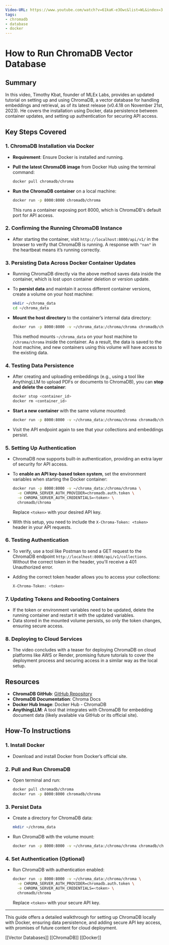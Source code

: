 ```yaml
---
Video-URL: https://www.youtube.com/watch?v=61kaK-e3Owc&list=WL&index=3
tags:
- chromadb
- database
- docker
---
```


# How to Run ChromaDB Vector Database

## Summary

In this video, Timothy Kbat, founder of MLEx Labs, provides an updated tutorial on setting up and using ChromaDB, a vector database for handling embeddings and retrieval, as of its latest release (v0.4.18 on November 21st, 2023). He covers the installation using Docker, data persistence between container updates, and setting up authentication for securing API access.

## Key Steps Covered

### 1. ChromaDB Installation via Docker

- **Requirement**: Ensure Docker is installed and running.
- **Pull the latest ChromaDB image** from Docker Hub using the terminal command:

    ```bash
    docker pull chromadb/chroma
    ```

- **Run the ChromaDB container** on a local machine:

    ```bash
    docker run -p 8000:8000 chromadb/chroma
    ```

    This runs a container exposing port 8000, which is ChromaDB's default port for API access.

### 2. Confirming the Running ChromaDB Instance

- After starting the container, visit `http://localhost:8000/api/v1/` in the browser to verify that ChromaDB is running. A response with `"nan"` in the heartbeat means it’s running correctly.

### 3. Persisting Data Across Docker Container Updates

- Running ChromaDB directly via the above method saves data inside the container, which is lost upon container deletion or version update.
- To **persist data** and maintain it across different container versions, create a volume on your host machine:

    ```bash
    mkdir ~/chroma_data
    cd ~/chroma_data
    ```

- **Mount the host directory** to the container’s internal data directory:

    ```bash
    docker run -p 8000:8000 -v ~/chroma_data:/chroma/chroma chromadb/chroma
    ```

    This method mounts `~/chroma_data` on your host machine to `/chroma/chroma` inside the container. As a result, the data is saved to the host machine, and new containers using this volume will have access to the existing data.

### 4. Testing Data Persistence

- After creating and uploading embeddings (e.g., using a tool like AnythingLLM to upload PDFs or documents to ChromaDB), you can **stop and delete the container**:

    ```bash
    docker stop <container_id>
    docker rm <container_id>
    ```

- **Start a new container** with the same volume mounted:

    ```bash
    docker run -p 8000:8000 -v ~/chroma_data:/chroma/chroma chromadb/chroma
    ```

- Visit the API endpoint again to see that your collections and embeddings persist.

### 5. Setting Up Authentication

- ChromaDB now supports built-in authentication, providing an extra layer of security for API access.
- To **enable an API key-based token system**, set the environment variables when starting the Docker container:

    ```bash
    docker run -p 8000:8000 -v ~/chroma_data:/chroma/chroma \
      -e CHROMA_SERVER_AUTH_PROVIDER=chromadb.auth.token \
      -e CHROMA_SERVER_AUTH_CREDENTIALS=<token> \
      chromadb/chroma
    ```

    Replace `<token>` with your desired API key.

- With this setup, you need to include the `X-Chroma-Token: <token>` header in your API requests.

### 6. Testing Authentication

- To verify, use a tool like Postman to send a GET request to the ChromaDB endpoint `http://localhost:8000/api/v1/collections`. Without the correct token in the header, you'll receive a 401 Unauthorized error.
- Adding the correct token header allows you to access your collections:

    ```bash
    X-Chroma-Token: <token>
    ```

### 7. Updating Tokens and Rebooting Containers

- If the token or environment variables need to be updated, delete the running container and restart it with the updated variables.
- Data stored in the mounted volume persists, so only the token changes, ensuring secure access.

### 8. Deploying to Cloud Services

- The video concludes with a teaser for deploying ChromaDB on cloud platforms like AWS or Render, promising future tutorials to cover the deployment process and securing access in a similar way as the local setup.

## Resources

- **ChromaDB GitHub**: [GitHub Repository](https://github.com/chromadb/chroma)
- **ChromaDB Documentation**: Chroma Docs
- **Docker Hub Image**: Docker Hub - ChromaDB
- **AnythingLLM**: A tool that integrates with ChromaDB for embedding document data (likely available via GitHub or its official site).

## How-To Instructions

### 1. Install Docker

- Download and install Docker from Docker’s official site.

### 2. Pull and Run ChromaDB

- Open terminal and run:

    ```bash
    docker pull chromadb/chroma
    docker run -p 8000:8000 chromadb/chroma
    ```

### 3. Persist Data

- Create a directory for ChromaDB data:

    ```bash
    mkdir ~/chroma_data
    ```

- Run ChromaDB with the volume mount:

    ```bash
    docker run -p 8000:8000 -v ~/chroma_data:/chroma/chroma chromadb/chroma
    ```

### 4. Set Authentication (Optional)

- Run ChromaDB with authentication enabled:

    ```bash
    docker run -p 8000:8000 -v ~/chroma_data:/chroma/chroma \
      -e CHROMA_SERVER_AUTH_PROVIDER=chromadb.auth.token \
      -e CHROMA_SERVER_AUTH_CREDENTIALS=<token> \
      chromadb/chroma
    ```

    Replace `<token>` with your secure API key.

---

This guide offers a detailed walkthrough for setting up ChromaDB locally with Docker, ensuring data persistence, and adding secure API key access, with promises of future content for cloud deployment.

[[Vector Databases]]  [[ChromaDB]]  [[Docker]]
